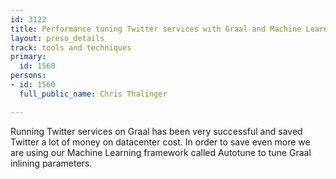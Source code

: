 ```yaml
---
id: 3122
title: Performance tuning Twitter services with Graal and Machine Learning
layout: preso_details
track: tools and techniques
primary:
  id: 1560
persons:
- id: 1560
  full_public_name: Chris Thalinger

---
```

Running Twitter services on Graal has been very successful and saved Twitter a lot of money on datacenter cost. In order to save even more we are using our Machine Learning framework called Autotune to tune Graal inlining parameters.